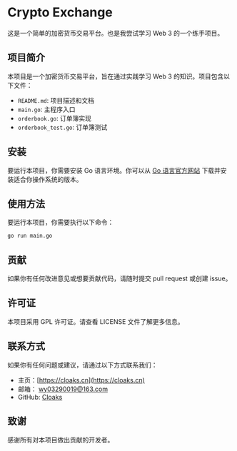 # Crypto Exchange

这是一个简单的加密货币交易平台。也是我尝试学习 Web 3 的一个练手项目。

## 项目简介

本项目是一个加密货币交易平台，旨在通过实践学习 Web 3 的知识。项目包含以下文件：

- `README.md`: 项目描述和文档
- `main.go`: 主程序入口
- `orderbook.go`: 订单簿实现
- `orderbook_test.go`: 订单簿测试

## 安装

要运行本项目，你需要安装 Go 语言环境。你可以从 [Go 语言官方网站](https://golang.org/dl/) 下载并安装适合你操作系统的版本。

## 使用方法

要运行本项目，你需要执行以下命令：

```bash
go run main.go
```

## 贡献

如果你有任何改进意见或想要贡献代码，请随时提交 pull request 或创建 issue。

## 许可证

本项目采用 GPL 许可证。请查看 LICENSE 文件了解更多信息。

## 联系方式

如果你有任何问题或建议，请通过以下方式联系我们：

- 主页：[https://cloaks.cn](https://cloaks.cn)
- 邮箱： wy03290019@163.com
- GitHub: [Cloaks](https://github.com/cloakscn)

## 致谢

感谢所有对本项目做出贡献的开发者。